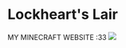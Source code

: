 # Lockheart's Lair
MY MINECRAFT WEBSITE :33
![](https://baileylockheart.github.io/images/minecraft.png)